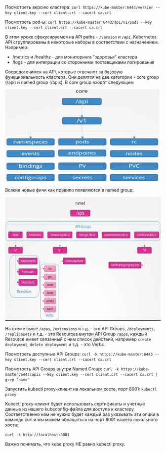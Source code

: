 Посмотреть версию кластера: `curl https://kube-master:6443/version --key client.key --cert client.crt --cacert ca.crt`

Посмотреть pod-ы: `curl https://kube-master:6443/api/v1/pods --key client.key --cert client.crt --cacert ca.crt`

В этом уроке сфокусируемся на API paths - `/version` и `/api`. Kubernetes API сгруппированы в некоторые наборы в соответствии с назначением. Например:
- /metrics и /healthz - для мониторинга "здоровья" кластера
- /logs - для интеграции со сторонними поставщиками логирования

Сосредоточимся на API, которые отвечают за базовую функциональность кластера. Они делятся на две категории - core group (/api) и named group (/apis). В core group входят следующие:

<img src="api-core.png" width="500" height="300"><br>

Всякие новые фичи как правило появляются в named group:

<img src="apis.png" width="700" height="400"><br>

На схеме выше `/apps`, `/extensions` и т.д. - это API Groups, `/deployments`, `/replicasets` и т.д. - это Resources внутри API Group `/apps`, каждый Resource имеет связанный с ним список действий, например `create deployment`, `delete deployment` и т.д. - это Verbs.

Посмотреть доступные API Groups: `curl -k https://kube-master:6443 --key client.key --cert client.crt --cacert ca.crt`

Посмотреть API Groups внутри Named Group: `curl -k https://kube-master:6443/apis --key client.key --cert client.crt --cacert ca.crt | grep "name"`

Запустить kubectl proxy-клиент на локальном хосте, порт 8001: `kubectl proxy`

Kubectl proxy-клиент будет использовать сертификаты и учетные данные из нашего kubeconfig-файла для доступа к кластеру. Соответственно нам не нужно будет каждый раз указывать эти опции в команде curl и мы можем обращаться на порт 8001 нашего локального хоста:

`curl -k http://localhost:8001`

Важно понимать, что kube proxy НЕ равно kubectl proxy. 